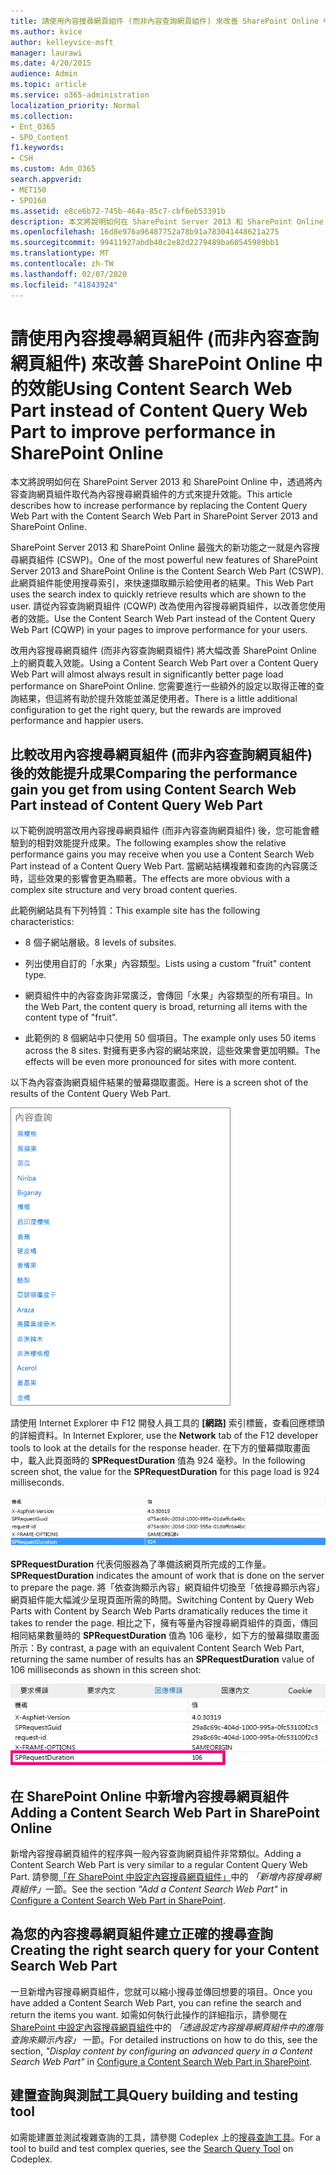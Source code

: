 ```yaml
---
title: 請使用內容搜尋網頁組件 (而非內容查詢網頁組件) 來改善 SharePoint Online 中的效能
ms.author: kvice
author: kelleyvice-msft
manager: laurawi
ms.date: 4/20/2015
audience: Admin
ms.topic: article
ms.service: o365-administration
localization_priority: Normal
ms.collection:
- Ent_O365
- SPO_Content
f1.keywords:
- CSH
ms.custom: Adm_O365
search.appverid:
- MET150
- SPO160
ms.assetid: e8ce6b72-745b-464a-85c7-cbf6eb53391b
description: 本文將說明如何在 SharePoint Server 2013 和 SharePoint Online 中，透過將內容查詢網頁組件取代為內容搜尋網頁組件的方式來提升效能。
ms.openlocfilehash: 16d8e976a96487752a78b91a783041448621a275
ms.sourcegitcommit: 99411927abdb40c2e82d2279489ba60545989bb1
ms.translationtype: MT
ms.contentlocale: zh-TW
ms.lasthandoff: 02/07/2020
ms.locfileid: "41843924"
---
```

# <a name="using-content-search-web-part-instead-of-content-query-web-part-to-improve-performance-in-sharepoint-online"></a><span data-ttu-id="11805-103">請使用內容搜尋網頁組件 (而非內容查詢網頁組件) 來改善 SharePoint Online 中的效能</span><span class="sxs-lookup"><span data-stu-id="11805-103">Using Content Search Web Part instead of Content Query Web Part to improve performance in SharePoint Online</span></span>

<span data-ttu-id="11805-104">本文將說明如何在 SharePoint Server 2013 和 SharePoint Online 中，透過將內容查詢網頁組件取代為內容搜尋網頁組件的方式來提升效能。</span><span class="sxs-lookup"><span data-stu-id="11805-104">This article describes how to increase performance by replacing the Content Query Web Part with the Content Search Web Part in SharePoint Server 2013 and SharePoint Online.</span></span>
  
<span data-ttu-id="11805-105">SharePoint Server 2013 和 SharePoint Online 最強大的新功能之一就是內容搜尋網頁組件 (CSWP)。</span><span class="sxs-lookup"><span data-stu-id="11805-105">One of the most powerful new features of SharePoint Server 2013 and SharePoint Online is the Content Search Web Part (CSWP).</span></span> <span data-ttu-id="11805-106">此網頁組件能使用搜尋索引，來快速擷取顯示給使用者的結果。</span><span class="sxs-lookup"><span data-stu-id="11805-106">This Web Part uses the search index to quickly retrieve results which are shown to the user.</span></span> <span data-ttu-id="11805-107">請從內容查詢網頁組件 (CQWP) 改為使用內容搜尋網頁組件，以改善您使用者的效能。</span><span class="sxs-lookup"><span data-stu-id="11805-107">Use the Content Search Web Part instead of the Content Query Web Part (CQWP) in your pages to improve performance for your users.</span></span>
  
<span data-ttu-id="11805-108">改用內容搜尋網頁組件 (而非內容查詢網頁組件) 將大幅改善 SharePoint Online 上的網頁載入效能。</span><span class="sxs-lookup"><span data-stu-id="11805-108">Using a Content Search Web Part over a Content Query Web Part will almost always result in significantly better page load performance on SharePoint Online.</span></span> <span data-ttu-id="11805-109">您需要進行一些額外的設定以取得正確的查詢結果，但這將有助於提升效能並滿足使用者。</span><span class="sxs-lookup"><span data-stu-id="11805-109">There is a little additional configuration to get the right query, but the rewards are improved performance and happier users.</span></span>
  
## <a name="comparing-the-performance-gain-you-get-from-using-content-search-web-part-instead-of-content-query-web-part"></a><span data-ttu-id="11805-110">比較改用內容搜尋網頁組件 (而非內容查詢網頁組件) 後的效能提升成果</span><span class="sxs-lookup"><span data-stu-id="11805-110">Comparing the performance gain you get from using Content Search Web Part instead of Content Query Web Part</span></span>

<span data-ttu-id="11805-111">以下範例說明當改用內容搜尋網頁組件 (而非內容查詢網頁組件) 後，您可能會體驗到的相對效能提升成果。</span><span class="sxs-lookup"><span data-stu-id="11805-111">The following examples show the relative performance gains you may receive when you use a Content Search Web Part instead of a Content Query Web Part.</span></span> <span data-ttu-id="11805-112">當網站結構複雜和查詢的內容廣泛時，這些效果的影響會更為顯著。</span><span class="sxs-lookup"><span data-stu-id="11805-112">The effects are more obvious with a complex site structure and very broad content queries.</span></span>
  
<span data-ttu-id="11805-113">此範例網站具有下列特質：</span><span class="sxs-lookup"><span data-stu-id="11805-113">This example site has the following characteristics:</span></span>
  
- <span data-ttu-id="11805-114">8 個子網站層級。</span><span class="sxs-lookup"><span data-stu-id="11805-114">8 levels of subsites.</span></span>
    
- <span data-ttu-id="11805-115">列出使用自訂的「水果」內容類型。</span><span class="sxs-lookup"><span data-stu-id="11805-115">Lists using a custom "fruit" content type.</span></span>
    
- <span data-ttu-id="11805-116">網頁組件​​中的內容查詢非常廣泛，會傳回「水果」內容類型的所有項目。</span><span class="sxs-lookup"><span data-stu-id="11805-116">In the Web Part, the content query is broad, returning all items with the content type of "fruit".</span></span>
    
- <span data-ttu-id="11805-117">此範例的 8 個網站中只使用 50 個項目。</span><span class="sxs-lookup"><span data-stu-id="11805-117">The example only uses 50 items across the 8 sites.</span></span> <span data-ttu-id="11805-118">對擁有更多內容的網站來說，這些效果會更加明顯。</span><span class="sxs-lookup"><span data-stu-id="11805-118">The effects will be even more pronounced for sites with more content.</span></span>
    
<span data-ttu-id="11805-119">以下為內容查詢網頁組件結果的螢幕擷取畫面。</span><span class="sxs-lookup"><span data-stu-id="11805-119">Here is a screen shot of the results of the Content Query Web Part.</span></span>
  
![顯示網頁組件內容查詢的圖形](media/b3d41f20-dfe5-46ed-9c0a-31057e82de33.png)
  
<span data-ttu-id="11805-121">請使用 Internet Explorer 中 F12 開發人員工具的 **[網路]** 索引標籤，查看回應標頭的詳細資料。</span><span class="sxs-lookup"><span data-stu-id="11805-121">In Internet Explorer, use the **Network** tab of the F12 developer tools to look at the details for the response header.</span></span> <span data-ttu-id="11805-122">在下方的螢幕擷取畫面中，載入此頁面時的 **SPRequestDuration** 值為 924 毫秒。</span><span class="sxs-lookup"><span data-stu-id="11805-122">In the following screen shot, the value for the **SPRequestDuration** for this page load is 924 milliseconds.</span></span> 
  
![顯示 924 要求期間的螢幕擷取畫面](media/343571f2-a249-4de2-bc11-2cee93498aea.png)
  
 <span data-ttu-id="11805-124">**SPRequestDuration** 代表伺服器為了準備該網頁所完成的工作量。</span><span class="sxs-lookup"><span data-stu-id="11805-124">**SPRequestDuration** indicates the amount of work that is done on the server to prepare the page.</span></span> <span data-ttu-id="11805-125">將「依查詢顯示內容」網頁組件切換至「依搜尋顯示內容」網頁組件能大幅減少呈現頁面所需的時間。</span><span class="sxs-lookup"><span data-stu-id="11805-125">Switching Content by Query Web Parts with Content by Search Web Parts dramatically reduces the time it takes to render the page.</span></span> <span data-ttu-id="11805-126">相比之下，擁有等量內容搜尋網頁組件的頁面，傳回相同結果數量時的 **SPRequestDuration** 值為 106 毫秒，如下方的螢幕擷取畫面所示：</span><span class="sxs-lookup"><span data-stu-id="11805-126">By contrast, a page with an equivalent Content Search Web Part, returning the same number of results has an **SPRequestDuration** value of 106 milliseconds as shown in this screen shot:</span></span> 
  
![顯示 106 要求期間的螢幕擷取畫面](media/b46387ac-660d-4e5e-a11c-cc430e912962.png)
  
## <a name="adding-a-content-search-web-part-in-sharepoint-online"></a><span data-ttu-id="11805-128">在 SharePoint Online 中新增內容搜尋網頁組件</span><span class="sxs-lookup"><span data-stu-id="11805-128">Adding a Content Search Web Part in SharePoint Online</span></span>

<span data-ttu-id="11805-129">新增內容搜尋網頁組件的程序與一般內容查詢網頁組件非常類似。</span><span class="sxs-lookup"><span data-stu-id="11805-129">Adding a Content Search Web Part is very similar to a regular Content Query Web Part.</span></span> <span data-ttu-id="11805-130">請參閱[「在 SharePoint 中設定內容搜尋網頁組件」](https://support.office.com/article/Configure-a-Content-Search-Web-Part-in-SharePoint-0dc16de1-dbe4-462b-babb-bf8338c36c9a)中的 *「新增內容搜尋網頁組件」* ​​一節。</span><span class="sxs-lookup"><span data-stu-id="11805-130">See the section  *"Add a Content Search Web Part"*  in [Configure a Content Search Web Part in SharePoint](https://support.office.com/article/Configure-a-Content-Search-Web-Part-in-SharePoint-0dc16de1-dbe4-462b-babb-bf8338c36c9a).</span></span>
  
## <a name="creating-the-right-search-query-for-your-content-search-web-part"></a><span data-ttu-id="11805-131">為您的內容搜尋網頁組件建立正確的搜尋查詢</span><span class="sxs-lookup"><span data-stu-id="11805-131">Creating the right search query for your Content Search Web Part</span></span>

<span data-ttu-id="11805-132">一旦新增內容搜尋網頁組件，您就可以縮小搜尋並傳回想要的項目。</span><span class="sxs-lookup"><span data-stu-id="11805-132">Once you have added a Content Search Web Part, you can refine the search and return the items you want.</span></span> <span data-ttu-id="11805-133">如需如何執行此操作的詳細指示，請參閱在[ SharePoint 中設定內容搜尋網頁組件](https://support.office.com/article/Configure-a-Content-Search-Web-Part-in-SharePoint-0dc16de1-dbe4-462b-babb-bf8338c36c9a)中的 *「透過設定內容搜尋網頁組件中的進階查詢來顯示內容​」* 一節。</span><span class="sxs-lookup"><span data-stu-id="11805-133">For detailed instructions on how to do this, see the section,  *"Display content by configuring an advanced query in a Content Search Web Part"*  in [Configure a Content Search Web Part in SharePoint](https://support.office.com/article/Configure-a-Content-Search-Web-Part-in-SharePoint-0dc16de1-dbe4-462b-babb-bf8338c36c9a).</span></span>
  
## <a name="query-building-and-testing-tool"></a><span data-ttu-id="11805-134">建置查詢與測試工具</span><span class="sxs-lookup"><span data-stu-id="11805-134">Query building and testing tool</span></span>

<span data-ttu-id="11805-135">如需能建置並測試複雜查詢的工具，請參閱 Codeplex 上的[搜尋查詢工具](https://sp2013searchtool.codeplex.com/)。</span><span class="sxs-lookup"><span data-stu-id="11805-135">For a tool to build and test complex queries, see the [Search Query Tool](https://sp2013searchtool.codeplex.com/) on Codeplex.</span></span> 
  

